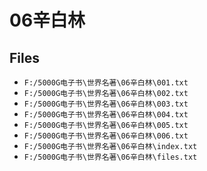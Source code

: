 # 06辛白林

## Files

- `F:/5000G电子书\世界名著\06辛白林\001.txt`
- `F:/5000G电子书\世界名著\06辛白林\002.txt`
- `F:/5000G电子书\世界名著\06辛白林\003.txt`
- `F:/5000G电子书\世界名著\06辛白林\004.txt`
- `F:/5000G电子书\世界名著\06辛白林\005.txt`
- `F:/5000G电子书\世界名著\06辛白林\006.txt`
- `F:/5000G电子书\世界名著\06辛白林\index.txt`
- `F:/5000G电子书\世界名著\06辛白林\files.txt`
